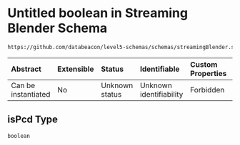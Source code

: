 # Untitled boolean in Streaming Blender Schema

```txt
https://github.com/databeacon/level5-schemas/schemas/streamingBlender.schema.json#/properties/pcds/properties/isPcd
```



| Abstract            | Extensible | Status         | Identifiable            | Custom Properties | Additional Properties | Access Restrictions | Defined In                                                                                      |
| :------------------ | :--------- | :------------- | :---------------------- | :---------------- | :-------------------- | :------------------ | :---------------------------------------------------------------------------------------------- |
| Can be instantiated | No         | Unknown status | Unknown identifiability | Forbidden         | Allowed               | none                | [streamingBlender.schema.json\*](../../out/streamingBlender.schema.json "open original schema") |

## isPcd Type

`boolean`

